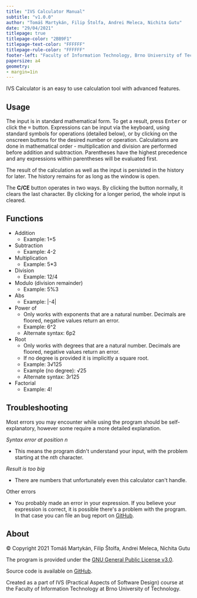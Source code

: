 ```yaml
---
title: "IVS Calculator Manual"
subtitle: "v1.0.0"
author: "Tomáš Martykán, Filip Štolfa, Andrei Meleca, Nichita Gutu"
date: "29/04/2021"
titlepage: true
titlepage-color: "2BB9F1"
titlepage-text-color: "FFFFFF"
titlepage-rule-color: "FFFFFF"
footer-left: "Faculty of Information Technology, Brno University of Technology"
papersize: a4
geometry:
- margin=1in
---
```

IVS Calculator is an easy to use calculation tool with advanced features.

<!-- HIDEBUILTIN
## Install

IVS Calculator is provided as a Debian package. 
You can install this package by double clicking it in the file manager. You need to provide your password and your account needs to have sudo privileges. 

Or it can be installed using the following command: 

```
$ sudo dpkg -i ivs-calculator.deb
```

## Uninstall

To uninstall the application, you can use the Software Center. Go to the Installed section, find IVS Calculator and click uninstall.

Or in the terminal use the following command:

```
$ sudo dpkg -r ivs-calculator
```
HIDEBUILTIN -->

## Usage

The input is in standard mathematical form. To get a result, press <kbd>Enter</kbd> or click the <kbd>=</kbd> button. 
Expressions can be input via the keyboard, using standard symbols for operations (detailed below), or by clicking on the onscreen buttons for the desired number or operation. 
Calculations are done in mathematical order - multiplication and division are performed before addition and subtraction. 
Parentheses have the highest precedence and any expressions within parentheses will be evaluated first.

The result of the calculation as well as the input is persisted in the history for later. The history remains for as long as the window is open. 

The **C/CE** button operates in two ways. By clicking the button normally, it clears the last character. By clicking for a longer period, the whole input is cleared.

## Functions

* Addition
  * Example: 1+5 
* Subtraction
  * Example: 4-2
* Multiplication
  * Example: 5*3
* Division
  * Example: 12/4
* Modulo (division remainder)
  * Example: 5%3
* Abs
  * Example: |-4|
* Power of
  * Only works with exponents that are a natural number. Decimals are floored, negative values return an error.
  * Example: 6^2
  * Alternate syntax: 6p2
* Root
  * Only works with degrees that are a natural number. Decimals are floored, negative values return an error.
  * If no degree is provided it is implicitly a square root.
  * Example: 3√125
  * Example (no degree): √25
  * Alternate syntax: 3r125
* Factorial
  * Example: 4!

## Troubleshooting

Most errors you may encounter while using the program should be self-explanatory, however some require a more detailed explanation.

*Syntax error at position n*

* This means the program didn't understand your input, with the problem starting at the *nth* character.

*Result is too big*

* There are numbers that unfortunately even this calculator can't handle.

Other errors

* You probably made an error in your expression. If you believe your expression is correct, it is possible there's a problem with the program. In that case you can file an bug report on [GitHub](https://github.com/martykan/ivs-calculator/).

## About

© Copyright 2021 Tomáš Martykán, Filip Štolfa, Andrei Meleca, Nichita Gutu

The program is provided under the [GNU General Public License v3.0](https://github.com/martykan/ivs-calculator/blob/main/LICENSE).

Source code is available on [GitHub](https://github.com/martykan/ivs-calculator/).

Created as a part of IVS (Practical Aspects of Software Design) course at the Faculty of Information Technology at Brno University of Technology.

